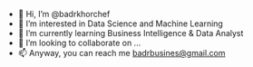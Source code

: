 - 👋 Hi, I’m @badrkhorchef
- 👀 I’m interested in Data Science and Machine Learning
- 🌱 I’m currently learning Business Intelligence & Data Analyst
- 💞️ I’m looking to collaborate on ...
- 📫 Anyway, you can reach me badrbusines@gmail.com

<!---
badrkhorchef/badrkhorchef is a ✨ special ✨ repository because its `README.md` (this file) appears on your GitHub profile.
You can click the Preview link to take a look at your changes.
--->
